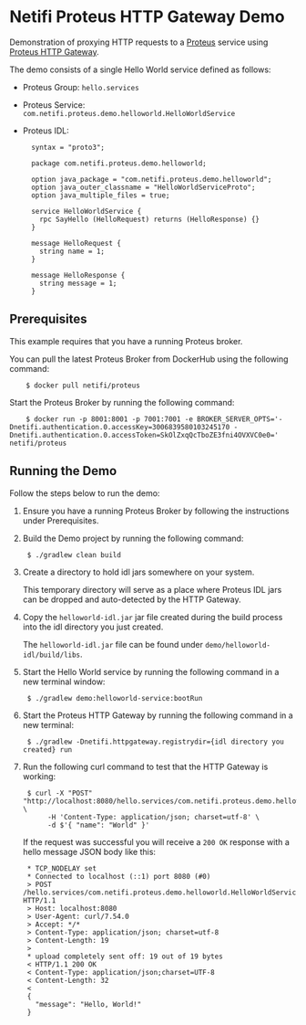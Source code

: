 # Netifi Proteus HTTP Gateway Demo
Demonstration of proxying HTTP requests to a [Proteus](https://www.netifi.com/proteus.html) service using [Proteus HTTP Gateway](https://github.com/netifi-proteus/proteus-httpgateway).

The demo consists of a single Hello World service defined as follows:

* Proteus Group: `hello.services`

* Proteus Service: `com.netifi.proteus.demo.helloworld.HelloWorldService`

* Proteus IDL:
    
        syntax = "proto3";
        
        package com.netifi.proteus.demo.helloworld;
        
        option java_package = "com.netifi.proteus.demo.helloworld";
        option java_outer_classname = "HelloWorldServiceProto";
        option java_multiple_files = true;
        
        service HelloWorldService {
          rpc SayHello (HelloRequest) returns (HelloResponse) {}
        }
        
        message HelloRequest {
          string name = 1;
        }
        
        message HelloResponse {
          string message = 1;
        }

## Prerequisites
This example requires that you have a running Proteus broker.

You can pull the latest Proteus Broker from DockerHub using the following command:

        $ docker pull netifi/proteus

Start the Proteus Broker by running the following command:

        $ docker run -p 8001:8001 -p 7001:7001 -e BROKER_SERVER_OPTS='-Dnetifi.authentication.0.accessKey=3006839580103245170 -Dnetifi.authentication.0.accessToken=SkOlZxqQcTboZE3fni4OVXVC0e0=' netifi/proteus
        
## Running the Demo
Follow the steps below to run the demo:

1. Ensure you have a running Proteus Broker by following the instructions under Prerequisites.

2. Build the Demo project by running the following command:

        $ ./gradlew clean build
        
3. Create a directory to hold idl jars somewhere on your system.

    This temporary directory will serve as a place where Proteus IDL jars can be dropped and auto-detected by the HTTP Gateway.
    
4. Copy the `helloworld-idl.jar` jar file created during the build process into the idl directory you just created.

    The `helloworld-idl.jar` file can be found under `demo/helloworld-idl/build/libs`.

5. Start the Hello World service by running the following command in a new terminal window:

        $ ./gradlew demo:helloworld-service:bootRun

6. Start the Proteus HTTP Gateway by running the following command in a new terminal:

        $ ./gradlew -Dnetifi.httpgateway.registrydir={idl directory you created} run

7. Run the following curl command to test that the HTTP Gateway is working:

        $ curl -X "POST" "http://localhost:8080/hello.services/com.netifi.proteus.demo.helloworld.HelloWorldService/sayHello" \
             -H 'Content-Type: application/json; charset=utf-8' \
             -d $'{ "name": "World" }'
             
   If the request was successful you will receive a `200 OK` response with a hello message JSON body like this:
   
        * TCP_NODELAY set
        * Connected to localhost (::1) port 8080 (#0)
        > POST /hello.services/com.netifi.proteus.demo.helloworld.HelloWorldService/sayHello HTTP/1.1
        > Host: localhost:8080
        > User-Agent: curl/7.54.0
        > Accept: */*
        > Content-Type: application/json; charset=utf-8
        > Content-Length: 19
        >
        * upload completely sent off: 19 out of 19 bytes
        < HTTP/1.1 200 OK
        < Content-Type: application/json;charset=UTF-8
        < Content-Length: 32
        <
        {
          "message": "Hello, World!"
        }
